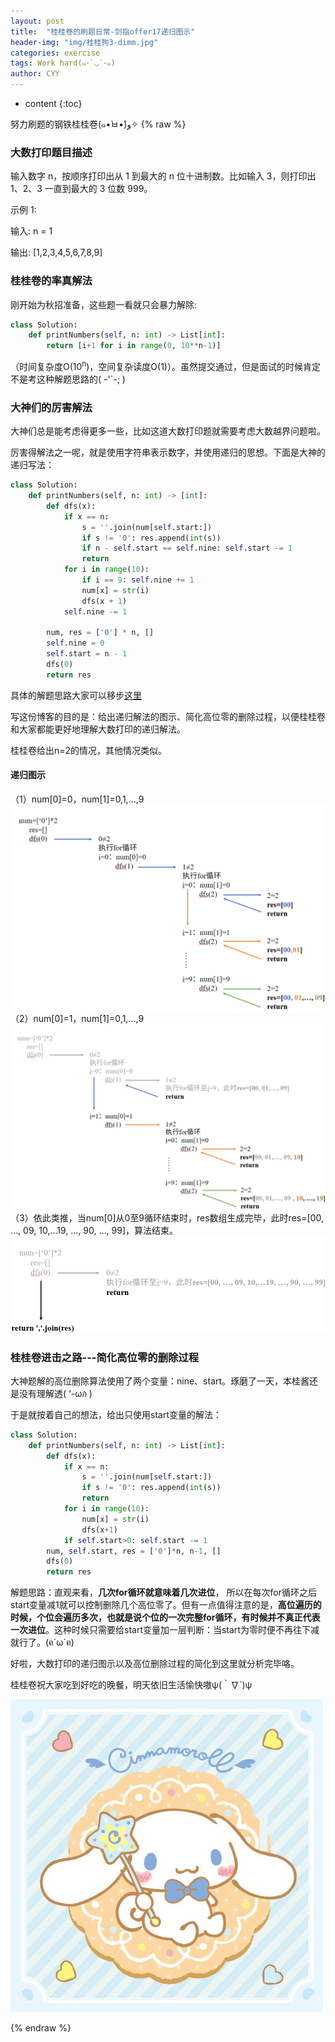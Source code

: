 ```yaml
---
layout: post
title:  "桂桂卷的刷题日常-剑指offer17递归图示"
header-img: "img/桂桂狗3-dimm.jpg"
categories: exercise
tags: Work hard(๑･`◡´･๑)
author: CYY
---
```


* content
{:toc}

努力刷题的钢铁桂桂卷(๑•̀ㅂ•́)و✧
{% raw %}
### 大数打印题目描述
输入数字 n，按顺序打印出从 1 到最大的 n 位十进制数。比如输入 3，则打印出 1、2、3 一直到最大的 3 位数 999。

示例 1:

  输入: n = 1
  
  输出: [1,2,3,4,5,6,7,8,9]

### 桂桂卷的率真解法
刚开始为秋招准备，这些题一看就只会暴力解除:

```python
class Solution:
    def printNumbers(self, n: int) -> List[int]:
        return [i+1 for i in range(0, 10**n-1)]
```
（时间复杂度O(10<sup>n</sup>)，空间复杂读度O(1)）。虽然提交通过，但是面试的时候肯定不是考这种解题思路的( -'`-; )

### 大神们的厉害解法
大神们总是能考虑得更多一些，比如这道大数打印题就需要考虑大数越界问题啦。

厉害得解法之一呢，就是使用字符串表示数字，并使用递归的思想。下面是大神的递归写法：

```python
class Solution:
    def printNumbers(self, n: int) -> [int]:
        def dfs(x):
            if x == n:
                s = ''.join(num[self.start:])
                if s != '0': res.append(int(s))
                if n - self.start == self.nine: self.start -= 1
                return
            for i in range(10):
                if i == 9: self.nine += 1
                num[x] = str(i)
                dfs(x + 1)
            self.nine -= 1
        
        num, res = ['0'] * n, []
        self.nine = 0
        self.start = n - 1
        dfs(0)
        return res
```
具体的解题思路大家可以移步[这里](https://leetcode-cn.com/problems/da-yin-cong-1dao-zui-da-de-nwei-shu-lcof/solution/mian-shi-ti-17-da-yin-cong-1-dao-zui-da-de-n-wei-2/)

写这份博客的目的是：给出递归解法的图示、简化高位零的删除过程，以便桂桂卷和大家都能更好地理解大数打印的递归解法。

桂桂卷给出n=2的情况，其他情况类似。

#### 递归图示

（1）num[0]=0，num[1]=0,1,...,9
![image](/img/%E5%89%91%E6%8C%87offer17-1.png)
（2）num[0]=1，num[1]=0,1,...,9
![image](/img/%E5%89%91%E6%8C%87offer17-2%20.png)
（3）依此类推，当num[0]从0至9循环结束时，res数组生成完毕，此时res=[00, …, 09, 10,…19, …, 90, …, 99]，算法结束。
![image](/img/%E5%89%91%E6%8C%87offer17-3.png)

### 桂桂卷进击之路---简化高位零的删除过程

大神题解的高位删除算法使用了两个变量：nine、start。琢磨了一天，本桂酱还是没有理解透( ‘-ωก̀ )

于是就按着自己的想法，给出只使用start变量的解法：

```python
class Solution:
    def printNumbers(self, n: int) -> List[int]:
        def dfs(x):
            if x == n:
                s = ''.join(num[self.start:])
                if s != '0': res.append(int(s))
                return
            for i in range(10):
                num[x] = str(i)
                dfs(x+1)
            if self.start>0: self.start -= 1
        num, self.start, res = ['0']*n, n-1, []
        dfs(0)
        return res
```

解题思路：直观来看，**几次for循环就意味着几次进位**， 所以在每次for循环之后start变量减1就可以控制删除几个高位零了。但有一点值得注意的是，**高位遍历的时候，个位会遍历多次，也就是说个位的一次完整for循环，有时候并不真正代表一次进位**。这种时候只需要给start变量加一层判断：当start为零时便不再往下减就行了。(ฅ´ω`ฅ)


好啦，大数打印的递归图示以及高位删除过程的简化到这里就分析完毕咯。

桂桂卷祝大家吃到好吃的晚餐，明天依旧生活愉快嗷ψ(｀∇´)ψ


![image](/img/%E5%89%91%E6%8C%87offer17%E9%85%8D%E5%9B%BE.png)






{% endraw %}
